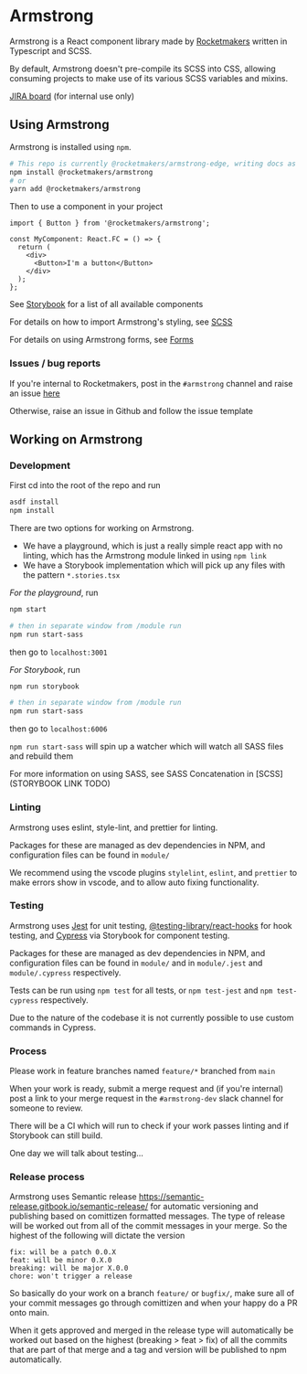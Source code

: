 # Armstrong

Armstrong is a React component library made by [Rocketmakers](rocketmakers.com/) written in Typescript and SCSS.

By default, Armstrong doesn't pre-compile its SCSS into CSS, allowing consuming projects to make use of its various SCSS variables and mixins.

[JIRA board](https://rocketmakers.atlassian.net/jira/software/projects/ARM/boards/154) (for internal use only)

## Using Armstrong

Armstrong is installed using `npm`.

```bash
# This repo is currently @rocketmakers/armstrong-edge, writing docs as if deployed as main armstrong package
npm install @rocketmakers/armstrong
# or
yarn add @rocketmakers/armstrong
```

Then to use a component in your project

```tsx
import { Button } from '@rocketmakers/armstrong';

const MyComponent: React.FC = () => {
  return (
    <div>
      <Button>I'm a button</Button>
    </div>
  );
};
```

See [Storybook](https://rocketmakers.github.io/armstrong-edge/) for a list of all available components

For details on how to import Armstrong's styling, see [SCSS](https://rocketmakers.github.io/armstrong-edge/?path=/story/setup-scss--page)

For details on using Armstrong forms, see [Forms](https://rocketmakers.github.io/armstrong-edge/?path=/story/migration-guides-form-components--page)

### Issues / bug reports

If you're internal to Rocketmakers, post in the `#armstrong` channel and raise an issue [here](https://github.com/Rocketmakers/armstrong-edge/issues)

Otherwise, raise an issue in Github and follow the issue template

## Working on Armstrong

### Development

First cd into the root of the repo and run

```sh
asdf install
npm install
```

There are two options for working on Armstrong.

- We have a playground, which is just a really simple react app with no linting, which has the Armstrong module linked in using `npm link`
- We have a Storybook implementation which will pick up any files with the pattern `*.stories.tsx`

_For the playground_, run

```sh
npm start

# then in separate window from /module run
npm run start-sass
```

then go to `localhost:3001`

_For Storybook_, run

```sh
npm run storybook

# then in separate window from /module run
npm run start-sass
```

then go to `localhost:6006`

`npm run start-sass` will spin up a watcher which will watch all SASS files and rebuild them

For more information on using SASS, see SASS Concatenation in [SCSS](STORYBOOK LINK TODO)

### Linting

Armstrong uses eslint, style-lint, and prettier for linting.

Packages for these are managed as dev dependencies in NPM, and configuration files can be found in `module/`

We recommend using the vscode plugins `stylelint`, `eslint`, and `prettier` to make errors show in vscode, and to allow auto fixing functionality.

### Testing

Armstrong uses [Jest](https://jestjs.io/docs/using-matchers) for unit testing, [@testing-library/react-hooks](https://github.com/testing-library/react-hooks-testing-library) for hook testing, and [Cypress](https://docs.cypress.io/guides/getting-started/writing-your-first-test) via Storybook for component testing.

Packages for these are managed as dev dependencies in NPM, and configuration files can be found in `module/` and in `module/.jest` and `module/.cypress` respectively.

Tests can be run using `npm test` for all tests, or `npm test-jest` and `npm test-cypress` respectively.

Due to the nature of the codebase it is not currently possible to use custom commands in Cypress.

### Process

Please work in feature branches named `feature/*` branched from `main`

When your work is ready, submit a merge request and (if you're internal) post a link to your merge request in the `#armstrong-dev` slack channel for someone to review.

There will be a CI which will run to check if your work passes linting and if Storybook can still build.

One day we will talk about testing...

### Release process

Armstrong uses Semantic release https://semantic-release.gitbook.io/semantic-release/ for automatic versioning and publishing based on comittizen formatted messages.
The type of release will be worked out from all of the commit messages in your merge. So the highest of the following will dictate the version

```
fix: will be a patch 0.0.X
feat: will be minor 0.X.0
breaking: will be major X.0.0
chore: won't trigger a release
```

So basically do your work on a branch `feature/` or `bugfix/`, make sure all of your commit messages go through comittizen and when your happy do a PR onto main.

When it gets approved and merged in the release type will automatically be worked out based on the highest (breaking > feat > fix) of all the commits that are part of that merge and a tag and version will be published to npm automatically.
